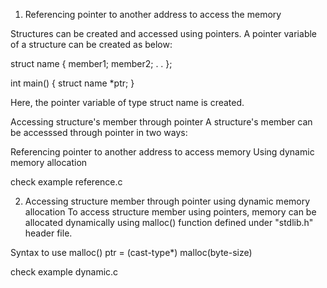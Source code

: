 1. Referencing pointer to another address to access the memory

 Structures can be created and accessed using pointers. A pointer variable of a structure can be created as below:

struct name {
    member1;
    member2;
    .
    .
};

int main()
{
    struct name *ptr;
}


Here, the pointer variable of type struct name is created.

Accessing structure's member through pointer
A structure's member can be accesssed through pointer in two ways:

Referencing pointer to another address to access memory
Using dynamic memory allocation

  check example reference.c


2. Accessing structure member through pointer using dynamic memory allocation
To access structure member using pointers, memory can be allocated dynamically using malloc() function defined under "stdlib.h" header file.

Syntax to use malloc()
ptr = (cast-type*) malloc(byte-size)


  check example dynamic.c
